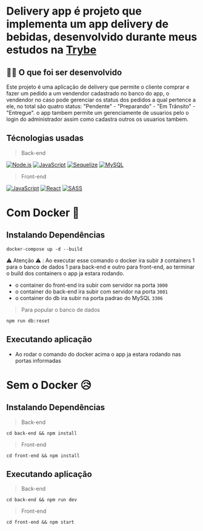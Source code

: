 # Delivery app é projeto que implementa um app delivery de bebidas, desenvolvido durante meus estudos na [Trybe](https://www.betrybe.com/)

## 👨‍💻 O que foi ser desenvolvido

Este projeto é uma aplicação de delivery que permite o cliente comprar e fazer um pedido a um vendendor cadastrado no banco do app, o vendendor no caso pode gerenciar os status dos pedidos a qual pertence a ele, no total são quatro status: "Pendente" - "Preparando" - "Em Trânsito" - "Entregue". o app tambem permite um gerenciamente de usuarios pelo o login do administrador assim como cadastra outros os usuarios tambem.

## Técnologias usadas

> Back-end

<a href="https://nodejs.org/en/" target="_blank">![Node.js](https://img.shields.io/badge/Node.js-43853D?style=for-the-badge&logo=node.js&logoColor=white)</a>
<a href="https://developer.mozilla.org/pt-BR/docs/Web/JavaScript" target="_blank">![JavaScript](https://img.shields.io/badge/JavaScript-F7DF1E?style=for-the-badge&logo=javascript&logoColor=black)</a>
<a href="https://jwt.io/" target="_blank">![Sequelize](https://img.shields.io/badge/Sequelize-52B0E7?style=for-the-badge&logo=Sequelize&logoColor=white)</a>
<a href="https://www.mysql.com/" target="_blank">![MySQL](https://img.shields.io/badge/MySQL-00000F?style=for-the-badge&logo=mysql&logoColor=white)</a>

> Front-end

<a href="https://developer.mozilla.org/pt-BR/docs/Web/JavaScript" target="_blank">![JavaScript](https://img.shields.io/badge/JavaScript-F7DF1E?style=for-the-badge&logo=javascript&logoColor=black)</a>
<a href="https://pt-br.reactjs.org/" target="_blank">![React](https://img.shields.io/badge/react-%2320232a.svg?style=for-the-badge&logo=react&logoColor=%2361DAFB)</a>
<a href="https://sass-lang.com/" target="_blank">![SASS](https://img.shields.io/badge/SASS-hotpink.svg?style=for-the-badge&logo=SASS&logoColor=white)</a>

# Com Docker :whale:

## Instalando Dependências

```
docker-compose up -d --build
```
:warning: Atenção :warning: : Ao executar esse comando o docker ira subir ***`3`*** containers 1 para o banco de dados 1 para back-end e outro para front-end, ao terminar o build dos containers o app ja estara rodando.
  - o container do front-end ira subir com servidor na porta `3000`
  - o container do back-end ira subir com servidor na porta `3001`
  - o container do db ira subir na porta padrao do MySQL `3306`

> Para popular o banco de dados

```
npm run db:reset
```

## Executando aplicação

* Ao rodar o comando do docker acima o app ja estara rodando nas portas informadas

# Sem o Docker 😥

## Instalando Dependências

> Back-end
```
cd back-end && npm install
```

> Front-end
```
cd front-end && npm install
```

## Executando aplicação

> Back-end
```
cd back-end && npm run dev
```

> Front-end
```
cd front-end && npm start
```
